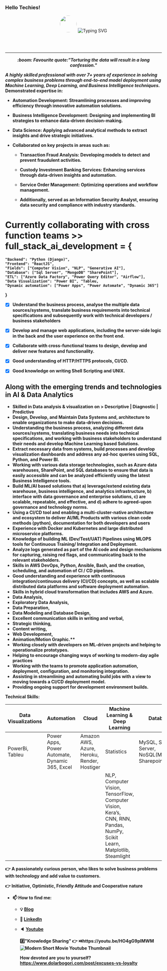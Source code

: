 <!DOCTYPE html>
<html>
<head>
</head>

<body>

### Hello Techies!

<!-- markdownlint-disable MD033 MD041 -->
<p align="center">
<!--   <h2 align="center">W</h2> -->
<img src = "[https://img.freepik.com/free-vector/colorful-welcome-lettering-banner-invite-your-guests-event_1017-43281.jpg?t=st=1694846451~exp=1694847051~hmac=f1d7e5ab5a61ae193c128f1c6c579509adf2012a1627dd6e1040dbd0996d64bd](https://img.freepik.com/free-vector/colorful-welcome-lettering-banner-invite-your-guests-event_1017-43281.jpg?t=st=1694846451~exp=1694847051~hmac=f1d7e5ab5a61ae193c128f1c6c579509adf2012a1627dd6e1040dbd0996d64bd)" style="width:auto;height:54px; border-radius: 50%;>
</p>

<p align="center">
<img src="https://readme-typing-svg.demolab.com?font=Fira+Code&duration=2500&pause=850&color=49F75F&width=435&lines=Thanks+for+reaching+out!;I'm+Hirak+Saharia;AI/ML/BI+Developer+%7C+Data+Scientist+;Currently+working+%40Northern+Trust.;Pune%2C+India" alt="Typing SVG">
</p>
<br></br>

<hr class="solid" style= "hr.dotted {border-top: 3px dotted #bbb; }">

<p align="center"> <em><strong>:boom: Favourite quote:"Torturing the data will result in a long confession."</strong></em> </p>


<!--   <img src="https://readme-typing-svg.demolab.com?font=Fira+Code&weight=500&duration=2500&pause=900&color=F7EE37&background=000632&width=435&lines=Hi!+glad+that+you're+checking-in.%F0%9F%AA%B4;myself%2C+Hirak+Saharia%F0%9F%91%A8%F0%9F%8F%BB%E2%80%8D%F0%9F%92%BB;Full+Stack+Development-+Learner%F0%9F%92%BB;Machine+Learning%2F+AI-+enthusiast%F0%9F%92%BB;%26+Endlessly+Learning+%26+Growing.%F0%9F%AA%B4" alt="README Typing SVG">

<!-- <h1 align="center" >:raising_hand_man:Hello there! I am Hirak, Data Sceintist & IT Professional</h1> -->

<!--<p align="center"> <br>:point_right:I am currently working at <strong>Northern Trust</strong>, Pune, India</br> -->
<em><strong> A highly skilled professional with over 7+ years of experience in solving complex business problems through end-to-end model deployment using Machine Learning, Deep Learning, and Business Intelligence techniques.</em> Demonstrated expertise in:

   * Automation Development: Streamlining processes and improving efficiency through innovative automation solutions.
         
   * Business Intelligence Development: Designing and implementing BI strategies to enhance data-driven decision-making.
         
   * Data Science: Applying advanced analytical methods to extract insights and drive strategic initiatives.
         
   * Collaborated on key projects in areas such as:
         
     * Transaction Fraud Analysis: Developing models to detect and prevent fraudulent activities.
         
     * Custody Investment Banking Services: Enhancing services through data-driven insights and automation.
         
     * Service Order Management: Optimizing operations and workflow management.
         
     * Additionally, served as an Information Security Analyst, ensuring data security and compliance with industry standards.


</body>
</html>

   # Currently collaborating with cross function teams >> full_stack_ai_development = {
    "Backend": "Python (Django)",
    "Frontend": "ReactJS",
    "Fields": ["Computer Vision", "NLP", "Generative AI"],
    "Database": ["Sql Server", "MongoDB" "SharePoint"],
    "ETL": ["Azure Data Factory", "Power Query Editor", "Airflow"],
    "Data Visualization": "Power BI", "Tableu,
    "Dynamic automation": ["Power Apps", "Power Automate", "Dynamic 365"]
}

   
   - [x] Understand the business process, analyse the multiple data sources/systems, translate business requirements into technical specifications and subsequently work with technical developers / business stakeholders
   - [x] Develop and manage web applications, including the server-side logic in the back and the user experience on the front end.
   - [x] Collaborate with cross-functional teams to design, develop and deliver new features and functionality.
   - [x] Good understanding of HTTP/HTTPS protocols, CI/CD.
   - [x] Good knowledge on writing Shell Scripting and UNIX.

   
   ## Along with the emerging trends and technologies in AI & Data Analytics
   * Skilled in Data analysis & visualization on > Descriptive | Diagnostic | Predictive
   * Design, Develop, and Maintain Data Systems and, architecture to enable organizations to make data-driven decisions.
   * Understanding the business process, analyzing different data sources/systems, translating business needs into technical specifications, and working with business stakeholders to understand their needs and develop Machine Learning based Solutions.
   * Extract necessary data from systems, build processes and develop visualization dashboards and address any ad-hoc queries using SQL, Python, and Power BI.
   * Working with various data storage technologies, such as Azure data warehouses, SharePoint, and SQL databases to ensure that data is easily accessible and can be analyzed efficiently using the latest Business Intelligence tools.
   * Build ML/AI based solutions that a) leverage/extend existing data warehouse, business intelligence, and analytics infrastructure, b) interface with data governance and enterprise solutions, c) are scalable, repeatable, and effective, and d) adhere to agreed-upon governance and technology norms.
   * Using a CI/CD tool and enabling a multi-cluster-native architecture and ecosystem to deliver AI/ML Products with various clean code methods (python), documentation for both developers and users
   * Experience with Docker and Kubernetes and large distributed microservice platforms.
   * Knowledge of building ML (Dev/Test/UAT) Pipelines using MLOPS tools for Continuous Training/ Integration and Deployment.
   * Analyze logs generated as part of the AI code and design mechanisms for capturing, raising red flags, and communicating back to the relevant stakeholders.
   * Skills in AWS DevOps, Python, Ansible, Bash, and the creation, scheduling, and automation of CI / CD pipelines.
   * Good understanding and experience with continuous integration/continuous delivery (CI/CD) concepts, as well as scalable distributed data platforms and software deployment automation.
   * Skills in hybrid cloud transformation that includes AWS and Azure.
   * Data Analysis, 
   * Exploratory Data Analysis, 
   * Data Preparation, 
   * Data Modeling and Database Design, 
   * Excellent communication skills in writing and verbal, 
   * Strategic thinking, 
   * Content writing, 
   * Web Development,
   * Animation/Motion Graphic.**
   * Working closely with developers on ML-driven projects and helping to operationalize prototypes.
   * Helping to encourage changing ways of working to modern-day agile practices
   * Working with the teams to promote application automation, deployment, configuration, and monitoring integration.
   * Assisting in streamlining and automating build jobs with a view to moving towards a CI/CD deployment model.
   * Providing ongoing support for development environment builds.

      
 ****Technical Skills:****

   | Data Visualizations  | Automation | Cloud | Machine Learning & Deep Learning | Databases | Version Control | No Code Website Builder | Tools/IDE | Operating System | Anaimation & Presentation | API Testing |
   | ---------------------|------------|-------|----------------------------------|-----------|-----------------|-------------------------|-----------|------------------|---------------------------|-------------|
   |     PowerBi, Tableu  | Power Apps, Power Automate, Dynamic 365, Excel | Amazon AWS, Azure, Heroku, Render, Hostiger |  Statistics  |  MySQL, SQL Server, NoSQL(MongoDB), Sharepoint | GitHub | Wix, Wordpress | VS Code, ApyCharm, Jupyter NoteBook | Windows, Linux, Mac OSX | PowerPoint | Postman, Insomnia |
   |          |           |           | NLP, Computer Vision, TensorFlow, Computer Vision, Kera’s, CNN, RNN, Pandas, NumPy, Scikit Learn, Matplotlib, Steamlight   |
 



:point_right: A passionately curious person, who likes to solve business problems with technology and 
add value to customers.

:point_right: Initiative, Optimistic, Friendly Attitude and Cooperative nature

- 📫 How to find me: 
  - :bulb: [Blog](https://www.dolarbogori.com/blog/)
  - :office: [LinkedIn](https://in.linkedin.com/in/hirakjs1)
  - :speaker: [Youtube](https://www.youtube.com/c/HirakNEVlogs)


     #️⃣"Knowledge Sharing"
      :point_right: ⏯️https://youtu.be/HO4gG9pIMWM
     ![Modern Short Movie Youtube Thumbnail](https://user-images.githubusercontent.com/64422300/152303068-01c65242-2c81-429f-b7ef-fb11682082ae.png)
     
     **How devoted are you to yourself?**
      https://www.dolarbogori.com/post/excuses-vs-loyalty


